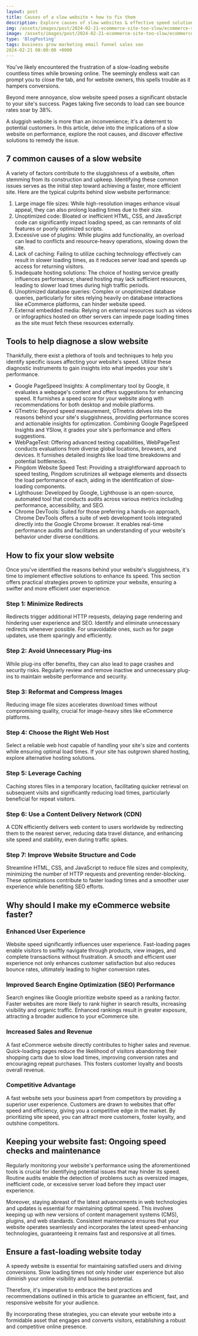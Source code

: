 ```yaml
---
layout: post
title: Causes of a slow website + how to fix them
description: Explore causes of slow websites & effective speed solutions. Optimize site performance for enhanced user experience.
img: /assets/images/post/2024-02-21-ecommerce-site-too-slow/ecommerce-site-too-slow.jpg
image: /assets/images/post/2024-02-21-ecommerce-site-too-slow/ecommerce-site-too-slow.jpg
type: 'BlogPosting'
tags: business grow marketing email funnel sales seo
2024-02-21 08:00:00 +0000
---
```


You've likely encountered the frustration of a slow-loading website countless times while browsing online. The seemingly endless wait can prompt you to close the tab, and for website owners, this spells trouble as it hampers conversions.

Beyond mere annoyance, slow website speed poses a significant obstacle to your site's success. Pages taking five seconds to load can see bounce rates soar by 38%.

A sluggish website is more than an inconvenience; it's a deterrent to potential customers. In this article, delve into the implications of a slow website on performance, explore the root causes, and discover effective solutions to remedy the issue.

## 7 common causes of a slow website 
A variety of factors contribute to the sluggishness of a website, often stemming from its construction and upkeep. Identifying these common issues serves as the initial step toward achieving a faster, more efficient site. Here are the typical culprits behind slow website performance:

1. Large image file sizes: While high-resolution images enhance visual appeal, they can also prolong loading times due to their size.
2. Unoptimized code: Bloated or inefficient HTML, CSS, and JavaScript code can significantly impact loading speed, as can remnants of old features or poorly optimized scripts.
3. Excessive use of plugins: While plugins add functionality, an overload can lead to conflicts and resource-heavy operations, slowing down the site.
4. Lack of caching: Failing to utilize caching technology effectively can result in slower loading times, as it reduces server load and speeds up access for returning visitors.
5. Inadequate hosting solutions: The choice of hosting service greatly influences performance; shared hosting may lack sufficient resources, leading to slower load times during high traffic periods.
6. Unoptimized database queries: Complex or unoptimized database queries, particularly for sites relying heavily on database interactions like eCommerce platforms, can hinder website speed.
7. External embedded media: Relying on external resources such as videos or infographics hosted on other servers can impede page loading times as the site must fetch these resources externally.

## Tools to help diagnose a slow website 
Thankfully, there exist a plethora of tools and techniques to help you identify specific issues affecting your website's speed. Utilize these diagnostic instruments to gain insights into what impedes your site's performance.

- Google PageSpeed Insights: A complimentary tool by Google, it evaluates a webpage's content and offers suggestions for enhancing speed. It furnishes a speed score for your website along with recommendations for both desktop and mobile platforms.
- GTmetrix: Beyond speed measurement, GTmetrix delves into the reasons behind your site's sluggishness, providing performance scores and actionable insights for optimization. Combining Google PageSpeed Insights and YSlow, it grades your site's performance and offers suggestions.
- WebPageTest: Offering advanced testing capabilities, WebPageTest conducts evaluations from diverse global locations, browsers, and devices. It furnishes detailed insights like load time breakdowns and potential bottlenecks.
- Pingdom Website Speed Test: Providing a straightforward approach to speed testing, Pingdom scrutinizes all webpage elements and dissects the load performance of each, aiding in the identification of slow-loading components.
- Lighthouse: Developed by Google, Lighthouse is an open-source, automated tool that conducts audits across various metrics including performance, accessibility, and SEO.
- Chrome DevTools: Suited for those preferring a hands-on approach, Chrome DevTools offers a suite of web development tools integrated directly into the Google Chrome browser. It enables real-time performance audits and facilitates an understanding of your website's behavior under diverse conditions.

## How to fix your slow website 
Once you've identified the reasons behind your website's sluggishness, it's time to implement effective solutions to enhance its speed. This section offers practical strategies proven to optimize your website, ensuring a swifter and more efficient user experience.

### Step 1: Minimize Redirects
Redirects trigger additional HTTP requests, delaying page rendering and hindering user experience and SEO. Identify and eliminate unnecessary redirects whenever possible. For unavoidable ones, such as for page updates, use them sparingly and efficiently.

### Step 2: Avoid Unnecessary Plug-ins
While plug-ins offer benefits, they can also lead to page crashes and security risks. Regularly review and remove inactive and unnecessary plug-ins to maintain website performance and security.

### Step 3: Reformat and Compress Images
Reducing image file sizes accelerates download times without compromising quality, crucial for image-heavy sites like eCommerce platforms.

### Step 4: Choose the Right Web Host
Select a reliable web host capable of handling your site's size and contents while ensuring optimal load times. If your site has outgrown shared hosting, explore alternative hosting solutions.

### Step 5: Leverage Caching
Caching stores files in a temporary location, facilitating quicker retrieval on subsequent visits and significantly reducing load times, particularly beneficial for repeat visitors.

### Step 6: Use a Content Delivery Network (CDN)
A CDN efficiently delivers web content to users worldwide by redirecting them to the nearest server, reducing data travel distance, and enhancing site speed and stability, even during traffic spikes.

### Step 7: Improve Website Structure and Code
Streamline HTML, CSS, and JavaScript to reduce file sizes and complexity, minimizing the number of HTTP requests and preventing render-blocking. These optimizations contribute to faster loading times and a smoother user experience while benefiting SEO efforts.

## Why should I make my eCommerce website faster? 
### Enhanced User Experience
Website speed significantly influences user experience. Fast-loading pages enable visitors to swiftly navigate through products, view images, and complete transactions without frustration. A smooth and efficient user experience not only enhances customer satisfaction but also reduces bounce rates, ultimately leading to higher conversion rates.

### Improved Search Engine Optimization (SEO) Performance
Search engines like Google prioritize website speed as a ranking factor. Faster websites are more likely to rank higher in search results, increasing visibility and organic traffic. Enhanced rankings result in greater exposure, attracting a broader audience to your eCommerce site.

### Increased Sales and Revenue
A fast eCommerce website directly contributes to higher sales and revenue. Quick-loading pages reduce the likelihood of visitors abandoning their shopping carts due to slow load times, improving conversion rates and encouraging repeat purchases. This fosters customer loyalty and boosts overall revenue.

### Competitive Advantage
A fast website sets your business apart from competitors by providing a superior user experience. Customers are drawn to websites that offer speed and efficiency, giving you a competitive edge in the market. By prioritizing site speed, you can attract more customers, foster loyalty, and outshine competitors.

## Keeping your website fast: Ongoing speed checks and maintenance
Regularly monitoring your website's performance using the aforementioned tools is crucial for identifying potential issues that may hinder its speed. Routine audits enable the detection of problems such as oversized images, inefficient code, or excessive server load before they impact user experience.

Moreover, staying abreast of the latest advancements in web technologies and updates is essential for maintaining optimal speed. This involves keeping up with new versions of content management systems (CMS), plugins, and web standards. Consistent maintenance ensures that your website operates seamlessly and incorporates the latest speed-enhancing technologies, guaranteeing it remains fast and responsive at all times.

## Ensure a fast-loading website today 
A speedy website is essential for maintaining satisfied users and driving conversions. Slow loading times not only hinder user experience but also diminish your online visibility and business potential. 

Therefore, it's imperative to embrace the best practices and recommendations outlined in this article to guarantee an efficient, fast, and responsive website for your audience. 

By incorporating these strategies, you can elevate your website into a formidable asset that engages and converts visitors, establishing a robust and competitive online presence.
